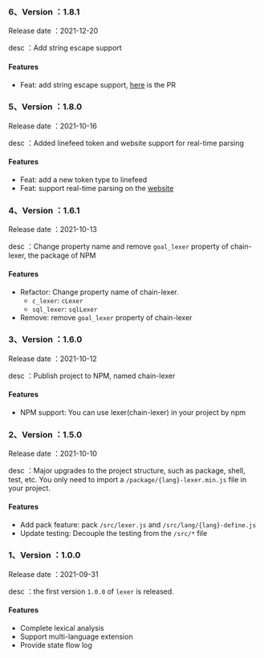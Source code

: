 ### 6、Version ：1.8.1
Release date ：2021-12-20

desc ：Add string escape support

#### Features
- Feat: add string escape support, [here](https://github.com/WGrape/lexer/pull/47) is the PR

### 5、Version ：1.8.0
Release date ：2021-10-16

desc ：Added linefeed token and website support for real-time parsing

#### Features
- Feat: add a new token type to linefeed
- Feat: support real-time parsing on the [website](https://wgrape.github.io/lexer)

### 4、Version ：1.6.1
Release date ：2021-10-13

desc ：Change property name and remove ```goal_lexer``` property of chain-lexer, the package of NPM

#### Features
- Refactor: Change property name of chain-lexer.
  - ```c_lexer```: ```cLexer```
  - ```sql_lexer```: ```sqlLexer```
- Remove: remove ```goal_lexer``` property of chain-lexer

### 3、Version ：1.6.0
Release date ：2021-10-12

desc ：Publish project to NPM, named chain-lexer

#### Features
- NPM support: You can use lexer(chain-lexer) in your project by npm

### 2、Version ：1.5.0
Release date ：2021-10-10

desc ：Major upgrades to the project structure, such as package, shell, test, etc. You only need to import a ```/package/{lang}-lexer.min.js``` file in your project.

#### Features
- Add pack feature: pack ```/src/lexer.js``` and ```/src/lang/{lang}-define.js```
- Update testing: Decouple the testing from the ```/src/*``` file

### 1、Version ：1.0.0
Release date ：2021-09-31

desc ：the first version ```1.0.0``` of ```lexer``` is released.

#### Features
- Complete lexical analysis
- Support multi-language extension
- Provide state flow log
